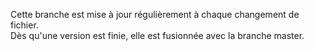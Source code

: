 Cette branche est mise à jour régulièrement à chaque changement de fichier.<br>
Dès qu'une version est finie, elle est fusionnée avec la branche master.

